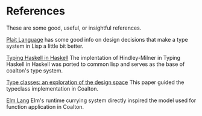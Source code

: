 # References

These are some good, useful, or insightful references.

[Plait Language](https://docs.racket-lang.org/plait/index.html) has
some good info on design decisions that make a type system in Lisp a
little bit better.

[Typing Haskell in Haskell](https://web.cecs.pdx.edu/~mpj/thih/thih.pdf) The implentation of Hindley-Milner in Typing Haskell in Haskell was ported to common lisp and serves as the base of coalton's type system.

[Type classes: an exploration of the design space](https://www.microsoft.com/en-us/research/wp-content/uploads/1997/01/multi.pdf) This paper guided the typeclass implementation in Coalton.

[Elm Lang](https://elm-lang.org/) Elm's runtime currying system directly inspired the model used for function application in Coalton.
